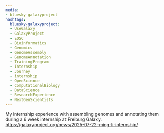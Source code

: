 ```yaml
---
media:
- bluesky-galaxyproject
hashtags:
  bluesky-galaxyproject:
  - UseGalaxy
  - GalaxyProject
  - EOSC
  - Bioinformatics
  - Genomics
  - GenomeAssembly
  - GenomeAnnotation
  - TrainingProgram
  - Internship
  - Journey
  - internship
  - OpenScience
  - ComputationalBiology
  - DataScience
  - ResearchExperience
  - NextGenScientists
---
```

My internship experience with assembling genomes and annotating them during a 6 week internship  at Freiburg Galaxy.
https://galaxyproject.org/news/2025-07-22-ming-li-internship/